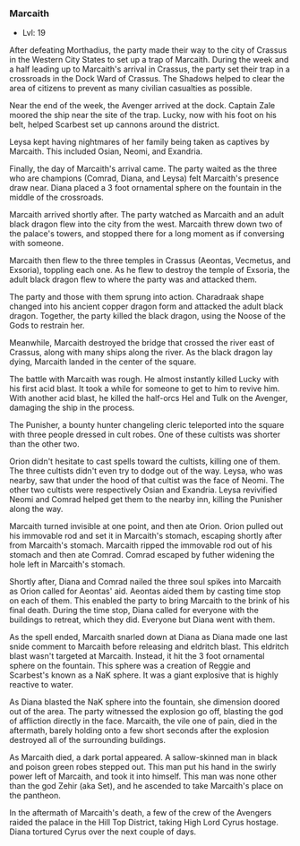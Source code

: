 ### Marcaith

- Lvl: 19

After defeating Morthadius, the party made their way to the city of Crassus in the Western City States to set up a trap of Marcaith. During the week and a half leading up to Marcaith's arrival in Crassus, the party set their trap in a crossroads in the Dock Ward of Crassus. The Shadows helped to clear the area of citizens to prevent as many civilian casualties as possible.

Near the end of the week, the Avenger arrived at the dock. Captain Zale moored the ship near the site of the trap. Lucky, now with his foot on his belt, helped Scarbest set up cannons around the district.

Leysa kept having nightmares of her family being taken as captives by Marcaith. This included Osian, Neomi, and Exandria.

Finally, the day of Marcaith's arrival came. The party waited as the three who are champions (Comrad, Diana, and Leysa) felt Marcaith's presence draw near. Diana placed a 3 foot ornamental sphere on the fountain in the middle of the crossroads.

Marcaith arrived shortly after. The party watched as Marcaith and an adult black dragon flew into the city from the west. Marcaith threw down two of the palace's towers, and stopped there for a long moment as if conversing with someone.

Marcaith then flew to the three temples in Crassus (Aeontas, Vecmetus, and Exsoria), toppling each one. As he flew to destroy the temple of Exsoria, the adult black dragon flew to where the party was and attacked them.

The party and those with them sprung into action. Charadraak shape changed into his ancient copper dragon form and attacked the adult black dragon. Together, the party killed the black dragon, using the Noose of the Gods to restrain her.

Meanwhile, Marcaith destroyed the bridge that crossed the river east of Crassus, along with many ships along the river. As the black dragon lay dying, Marcaith landed in the center of the square.

The battle with Marcaith was rough. He almost instantly killed Lucky with his first acid blast. It took a while for someone to get to him to revive him. With another acid blast, he killed the half-orcs Hel and Tulk on the Avenger, damaging the ship in the process.

The Punisher, a bounty hunter changeling cleric teleported into the square with three people dressed in cult robes. One of these cultists was shorter than the other two.

Orion didn't hesitate to cast spells toward the cultists, killing one of them. The three cultists didn't even try to dodge out of the way. Leysa, who was nearby, saw that under the hood of that cultist was the face of Neomi. The other two cultists were respectively Osian and Exandria. Leysa revivified Neomi and Comrad helped get them to the nearby inn, killing the Punisher along the way.

Marcaith turned invisible at one point, and then ate Orion. Orion pulled out his immovable rod and set it in Marcaith's stomach, escaping shortly after from Marcaith's stomach. Marcaith ripped the immovable rod out of his stomach and then ate Comrad. Comrad escaped by futher widening the hole left in Marcaith's stomach.

Shortly after, Diana and Comrad nailed the three soul spikes into Marcaith as Orion called for Aeontas' aid. Aeontas aided them by casting time stop on each of them. This enabled the party to bring Marcaith to the brink of his final death. During the time stop, Diana called for everyone with the buildings to retreat, which they did. Everyone but Diana went with them.

As the spell ended, Marcaith snarled down at Diana as Diana made one last snide comment to Marcaith before releasing and eldritch blast. This eldritch blast wasn't targeted at Marcaith. Instead, it hit the 3 foot ornamental sphere on the fountain. This sphere was a creation of Reggie and Scarbest's known as a NaK sphere. It was a giant explosive that is highly reactive to water.

As Diana blasted the NaK sphere into the fountain, she dimension doored out of the area. The party witnessed the explosion go off, blasting the god of affliction directly in the face. Marcaith, the vile one of pain, died in the aftermath, barely holding onto a few short seconds after the explosion destroyed all of the surrounding buildings.

As Marcaith died, a dark portal appeared. A sallow-skinned man in black and poison green robes stepped out. This man put his hand in the swirly power left of Marcaith, and took it into himself. This man was none other than the god Zehir (aka Set), and he ascended to take Marcaith's place on the pantheon.

In the aftermath of Marcaith's death, a few of the crew of the Avengers raided the palace in the Hill Top District, taking High Lord Cyrus hostage. Diana tortured Cyrus over the next couple of days.